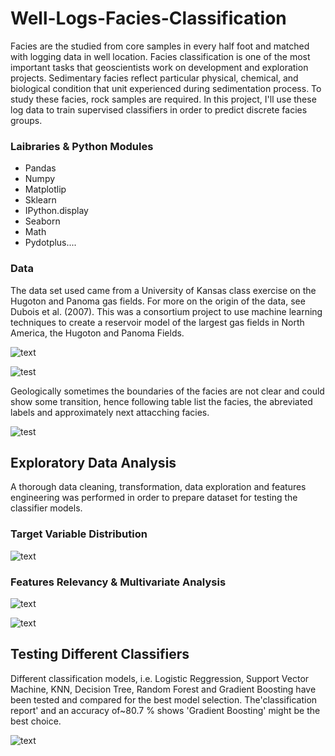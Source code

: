 # Well-Logs-Facies-Classification

Facies are the studied from core samples in every half foot and matched with logging data in well location. Facies classification is one of the most important tasks that geoscientists work on development and exploration projects. Sedimentary facies reflect particular physical, chemical, and biological condition that unit experienced during sedimentation process. To study these facies, rock samples are required. In this project, I'll use these log data to train supervised classifiers in order to predict discrete facies groups.

### Laibraries & Python Modules 
* Pandas
* Numpy
* Matplotlip
* Sklearn
* IPython.display
* Seaborn
* Math
* Pydotplus....

### Data

The data set used came from a University of Kansas class exercise on the Hugoton and Panoma gas fields. For more on the origin of the data, see Dubois et al. (2007). This was a  consortium project to use machine learning techniques to create a reservoir model of the largest gas fields in North America, the Hugoton and Panoma Fields.

![text](https://user-images.githubusercontent.com/68614187/106039903-53fba780-609f-11eb-82ea-f28a92de5ddb.png)

![test](https://user-images.githubusercontent.com/68614187/106040457-1e0af300-60a0-11eb-90b1-fdc1e899aef7.png)

Geologically sometimes the boundaries of the facies are not clear and could show some transition, hence following table list the facies, the abreviated labels and approximately next attacching facies.

![test](https://user-images.githubusercontent.com/68614187/106040494-29f6b500-60a0-11eb-9688-6d4e8ec10aec.png)


## Exploratory Data Analysis
A thorough data cleaning, transformation, data exploration and features engineering was performed in order to prepare dataset for testing the classifier models.

### Target Variable Distribution
![text](https://user-images.githubusercontent.com/68614187/106041128-097b2a80-60a1-11eb-98be-0abaa52039cf.png)

### Features Relevancy & Multivariate Analysis

![text](https://user-images.githubusercontent.com/68614187/106041196-1bf56400-60a1-11eb-913f-f2f47a7359b5.png)

![text](https://user-images.githubusercontent.com/68614187/106043439-0a618b80-60a4-11eb-95f6-516152fda865.png)

## Testing Different Classifiers

Different classification models, i.e. Logistic Reggression, Support Vector Machine, KNN, Decision Tree, Random Forest and Gradient Boosting have been tested and compared for the best model selection. The'classification report' and an accuracy of~80.7 % shows 'Gradient Boosting' might be the best choice.

![text](https://user-images.githubusercontent.com/68614187/106046625-1ea78780-60a8-11eb-933b-bfc60968d734.png)

